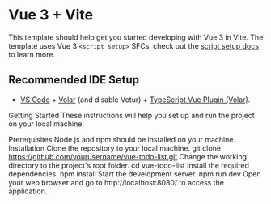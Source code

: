 # Vue 3 + Vite

This template should help get you started developing with Vue 3 in Vite. The template uses Vue 3 `<script setup>` SFCs, check out the [script setup docs](https://v3.vuejs.org/api/sfc-script-setup.html#sfc-script-setup) to learn more.

## Recommended IDE Setup

- [VS Code](https://code.visualstudio.com/) + [Volar](https://marketplace.visualstudio.com/items?itemName=Vue.volar) (and disable Vetur) + [TypeScript Vue Plugin (Volar)](https://marketplace.visualstudio.com/items?itemName=Vue.vscode-typescript-vue-plugin).


Getting Started
These instructions will help you set up and run the project on your local machine.

Prerequisites
Node.js and npm should be installed on your machine.
Installation
Clone the repository to your local machine.
git clone https://github.com/yourusername/vue-todo-list.git
Change the working directory to the project's root folder.
cd vue-todo-list
Install the required dependencies.
npm install
Start the development server.
npm run dev
Open your web browser and go to http://localhost:8080/ to access the application.
